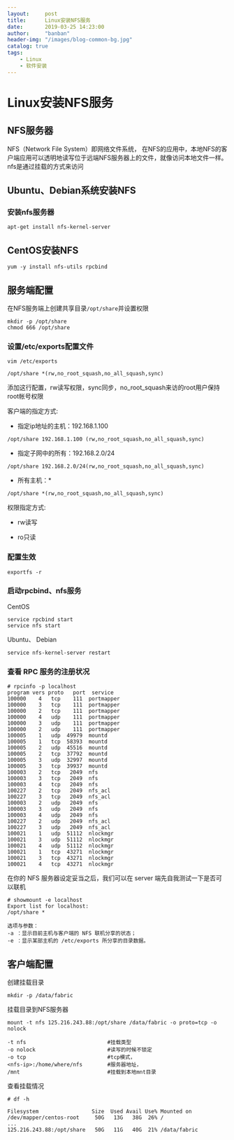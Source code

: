 ```yaml
---
layout:     post
title:      Linux安装NFS服务
date:       2019-03-25 14:23:00
author:     "banban"
header-img: "/images/blog-common-bg.jpg"
catalog: true
tags:
    - Linux
    - 软件安装
---
```


# Linux安装NFS服务

## NFS服务器
NFS（Network File System）即网络文件系统， 在NFS的应用中，本地NFS的客户端应用可以透明地读写位于远端NFS服务器上的文件，就像访问本地文件一样。nfs是通过挂载的方式来访问

## Ubuntu、Debian系统安装NFS
### 安装nfs服务器

```
apt-get install nfs-kernel-server
```

## CentOS安装NFS
```
yum -y install nfs-utils rpcbind
```

## 服务端配置
在NFS服务端上创建共享目录`/opt/share`并设置权限
```
mkdir -p /opt/share
chmod 666 /opt/share
```
### 设置/etc/exports配置文件

```
vim /etc/exports

/opt/share *(rw,no_root_squash,no_all_squash,sync)
```
添加这行配置，rw读写权限，sync同步，no_root_squash来访的root用户保持root帐号权限

客户端的指定方式:

- 指定ip地址的主机：192.168.1.100
```
/opt/share 192.168.1.100 (rw,no_root_squash,no_all_squash,sync)
```

- 指定子网中的所有：192.168.2.0/24
```
/opt/share 192.168.2.0/24(rw,no_root_squash,no_all_squash,sync)
```

- 所有主机：*
```
/opt/share *(rw,no_root_squash,no_all_squash,sync)
```

权限指定方式:

- rw读写

- ro只读

### 配置生效
```
exportfs -r
```

### 启动rpcbind、nfs服务
CentOS
```
service rpcbind start
service nfs start
```
Ubuntu、 Debian
```
service nfs-kernel-server restart
```
### 查看 RPC 服务的注册状况
```
# rpcinfo -p localhost
program vers proto   port  service
100000    4   tcp    111  portmapper
100000    3   tcp    111  portmapper
100000    2   tcp    111  portmapper
100000    4   udp    111  portmapper
100000    3   udp    111  portmapper
100000    2   udp    111  portmapper
100005    1   udp  49979  mountd
100005    1   tcp  58393  mountd
100005    2   udp  45516  mountd
100005    2   tcp  37792  mountd
100005    3   udp  32997  mountd
100005    3   tcp  39937  mountd
100003    2   tcp   2049  nfs
100003    3   tcp   2049  nfs
100003    4   tcp   2049  nfs
100227    2   tcp   2049  nfs_acl
100227    3   tcp   2049  nfs_acl
100003    2   udp   2049  nfs
100003    3   udp   2049  nfs
100003    4   udp   2049  nfs
100227    2   udp   2049  nfs_acl
100227    3   udp   2049  nfs_acl
100021    1   udp  51112  nlockmgr
100021    3   udp  51112  nlockmgr
100021    4   udp  51112  nlockmgr
100021    1   tcp  43271  nlockmgr
100021    3   tcp  43271  nlockmgr
100021    4   tcp  43271  nlockmgr
```
在你的 NFS 服务器设定妥当之后，我们可以在 server 端先自我测试一下是否可以联机
```
# showmount -e localhost
Export list for localhost:
/opt/share *
```
```
选项与参数：
-a ：显示目前主机与客户端的 NFS 联机分享的状态；
-e ：显示某部主机的 /etc/exports 所分享的目录数据。
```
## 客户端配置
创建挂载目录
```
mkdir -p /data/fabric
```
挂载目录到NFS服务器
```
mount -t nfs 125.216.243.88:/opt/share /data/fabric -o proto=tcp -o nolock
```

```
-t nfs                          #挂载类型
-o nolock                       #读写的时候不锁定 
-o tcp                          #tcp模式，
<nfs-ip>:/home/where/nfs        #服务器地址，
/mnt                            #挂载到本地mnt目录
```
查看挂载情况
```
# df -h

Filesystem                 Size  Used Avail Use% Mounted on
/dev/mapper/centos-root     50G   13G   38G  26% /
...
125.216.243.88:/opt/share   50G   11G   40G  21% /data/fabric
```